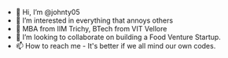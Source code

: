 - 👋 Hi, I’m @johnty05
- 👀 I’m interested in everything that annoys others
- 🌱 MBA from IIM Trichy, BTech from VIT Vellore
- 💞️ I’m looking to collaborate on building a Food Venture Startup.
- 📫 How to reach me - It's better if we all mind our own codes.

<!---
johnty05/johnty05 is a ✨ special ✨ repository because its `README.md` (this file) appears on your GitHub profile.
You can click the Preview link to take a look at your changes.
--->
